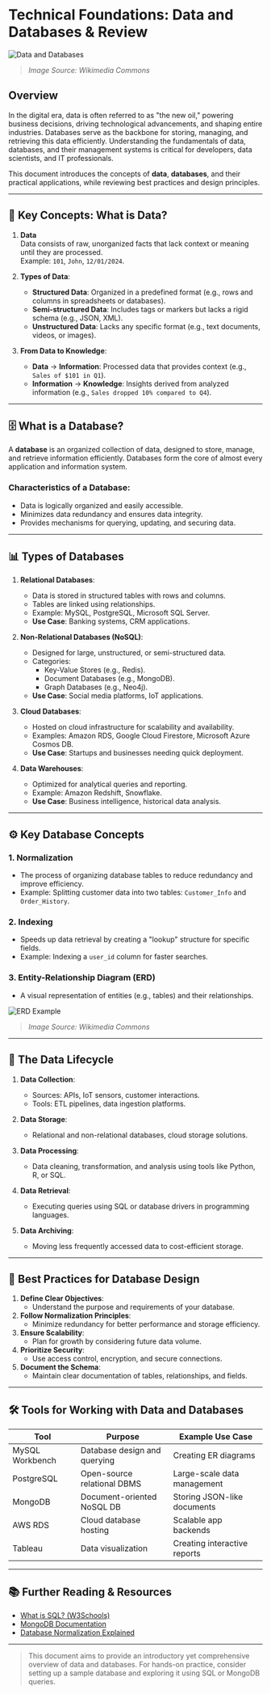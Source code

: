 # Technical Foundations: Data and Databases & Review

![Data and Databases](https://upload.wikimedia.org/wikipedia/commons/3/39/Relational_Database_Structure.png)  
> *Image Source: Wikimedia Commons*

## Overview
In the digital era, data is often referred to as "the new oil," powering business decisions, driving technological advancements, and shaping entire industries. Databases serve as the backbone for storing, managing, and retrieving this data efficiently. Understanding the fundamentals of data, databases, and their management systems is critical for developers, data scientists, and IT professionals.

This document introduces the concepts of **data**, **databases**, and their practical applications, while reviewing best practices and design principles.

---

## 🔑 Key Concepts: What is Data?

1. **Data**  
   Data consists of raw, unorganized facts that lack context or meaning until they are processed.  
   Example: `101`, `John`, `12/01/2024`.

2. **Types of Data**:
   - **Structured Data**: Organized in a predefined format (e.g., rows and columns in spreadsheets or databases).
   - **Semi-structured Data**: Includes tags or markers but lacks a rigid schema (e.g., JSON, XML).
   - **Unstructured Data**: Lacks any specific format (e.g., text documents, videos, or images).

3. **From Data to Knowledge**:
   - **Data** → **Information**: Processed data that provides context (e.g., `Sales of $101 in Q1`).
   - **Information** → **Knowledge**: Insights derived from analyzed information (e.g., `Sales dropped 10% compared to Q4`).

---

## 🗄️ What is a Database?

A **database** is an organized collection of data, designed to store, manage, and retrieve information efficiently. Databases form the core of almost every application and information system.

### Characteristics of a Database:
- Data is logically organized and easily accessible.
- Minimizes data redundancy and ensures data integrity.
- Provides mechanisms for querying, updating, and securing data.

---

## 📊 Types of Databases

1. **Relational Databases**:
   - Data is stored in structured tables with rows and columns.
   - Tables are linked using relationships.
   - Example: MySQL, PostgreSQL, Microsoft SQL Server.
   - **Use Case**: Banking systems, CRM applications.

2. **Non-Relational Databases (NoSQL)**:
   - Designed for large, unstructured, or semi-structured data.
   - Categories:
     - Key-Value Stores (e.g., Redis).
     - Document Databases (e.g., MongoDB).
     - Graph Databases (e.g., Neo4j).
   - **Use Case**: Social media platforms, IoT applications.

3. **Cloud Databases**:
   - Hosted on cloud infrastructure for scalability and availability.
   - Examples: Amazon RDS, Google Cloud Firestore, Microsoft Azure Cosmos DB.
   - **Use Case**: Startups and businesses needing quick deployment.

4. **Data Warehouses**:
   - Optimized for analytical queries and reporting.
   - Example: Amazon Redshift, Snowflake.
   - **Use Case**: Business intelligence, historical data analysis.

---

## ⚙️ Key Database Concepts

### 1. **Normalization**
- The process of organizing database tables to reduce redundancy and improve efficiency.
- Example: Splitting customer data into two tables: `Customer_Info` and `Order_History`.

### 2. **Indexing**
- Speeds up data retrieval by creating a "lookup" structure for specific fields.
- Example: Indexing a `user_id` column for faster searches.

### 3. **Entity-Relationship Diagram (ERD)**
- A visual representation of entities (e.g., tables) and their relationships.
  
![ERD Example](https://upload.wikimedia.org/wikipedia/commons/thumb/6/68/ERD_Example.png/1200px-ERD_Example.png)  
> *Image Source: Wikimedia Commons*

---

## 🔄 The Data Lifecycle

1. **Data Collection**:
   - Sources: APIs, IoT sensors, customer interactions.
   - Tools: ETL pipelines, data ingestion platforms.

2. **Data Storage**:
   - Relational and non-relational databases, cloud storage solutions.

3. **Data Processing**:
   - Data cleaning, transformation, and analysis using tools like Python, R, or SQL.

4. **Data Retrieval**:
   - Executing queries using SQL or database drivers in programming languages.

5. **Data Archiving**:
   - Moving less frequently accessed data to cost-efficient storage.

---

## 🌟 Best Practices for Database Design

1. **Define Clear Objectives**:
   - Understand the purpose and requirements of your database.
2. **Follow Normalization Principles**:
   - Minimize redundancy for better performance and storage efficiency.
3. **Ensure Scalability**:
   - Plan for growth by considering future data volume.
4. **Prioritize Security**:
   - Use access control, encryption, and secure connections.
5. **Document the Schema**:
   - Maintain clear documentation of tables, relationships, and fields.

---

## 🛠️ Tools for Working with Data and Databases

| Tool          | Purpose                      | Example Use Case             |
|---------------|------------------------------|------------------------------|
| MySQL Workbench | Database design and querying | Creating ER diagrams          |
| PostgreSQL    | Open-source relational DBMS  | Large-scale data management  |
| MongoDB       | Document-oriented NoSQL DB   | Storing JSON-like documents  |
| AWS RDS       | Cloud database hosting       | Scalable app backends        |
| Tableau       | Data visualization           | Creating interactive reports |

---

## 📚 Further Reading & Resources

- [What is SQL? (W3Schools)](https://www.w3schools.com/sql/)
- [MongoDB Documentation](https://www.mongodb.com/docs/)
- [Database Normalization Explained](https://www.studytonight.com/dbms/database-normalization)

---

> This document aims to provide an introductory yet comprehensive overview of data and databases. For hands-on practice, consider setting up a sample database and exploring it using SQL or MongoDB queries.
